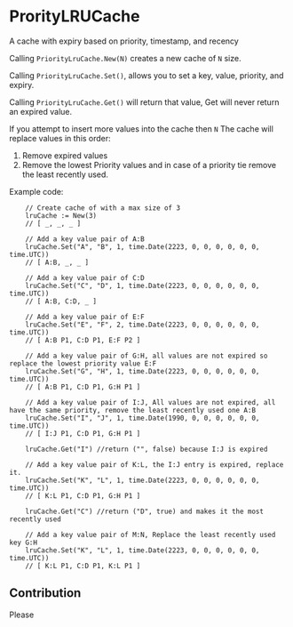 # ProrityLRUCache
A cache with expiry based on priority, timestamp, and recency

Calling `PriorityLruCache.New(N)` creates a new cache of `N` size.

Calling `PriorityLruCache.Set()`, allows you to set a key, value, priority, and expiry.

Calling `PriorityLruCache.Get()` will return that value, Get will never return an expired value.

If you attempt to insert more values into the cache then `N` The cache will replace values in this order:
1. Remove expired values
2. Remove the lowest Priority values and in case of a priority tie remove the least recently used.

Example code:

```
	// Create cache of with a max size of 3
	lruCache := New(3)
	// [ _, _, _ ]
	
	// Add a key value pair of A:B
	lruCache.Set("A", "B", 1, time.Date(2223, 0, 0, 0, 0, 0, 0, time.UTC))
	// [ A:B, _, _ ]

	// Add a key value pair of C:D
	lruCache.Set("C", "D", 1, time.Date(2223, 0, 0, 0, 0, 0, 0, time.UTC))
	// [ A:B, C:D, _ ]

	// Add a key value pair of E:F
	lruCache.Set("E", "F", 2, time.Date(2223, 0, 0, 0, 0, 0, 0, time.UTC))
	// [ A:B P1, C:D P1, E:F P2 ]

	// Add a key value pair of G:H, all values are not expired so replace the lowest priority value E:F
	lruCache.Set("G", "H", 1, time.Date(2223, 0, 0, 0, 0, 0, 0, time.UTC))
	// [ A:B P1, C:D P1, G:H P1 ]

	// Add a key value pair of I:J, All values are not expired, all have the same priority, remove the least recently used one A:B
	lruCache.Set("I", "J", 1, time.Date(1990, 0, 0, 0, 0, 0, 0, time.UTC))
	// [ I:J P1, C:D P1, G:H P1 ]

	lruCache.Get("I") //return ("", false) because I:J is expired
	
	// Add a key value pair of K:L, the I:J entry is expired, replace it.
	lruCache.Set("K", "L", 1, time.Date(2223, 0, 0, 0, 0, 0, 0, time.UTC))
	// [ K:L P1, C:D P1, G:H P1 ]
	
	lruCache.Get("C") //return ("D", true) and makes it the most recently used

	// Add a key value pair of M:N, Replace the least recently used key G:H
	lruCache.Set("K", "L", 1, time.Date(2223, 0, 0, 0, 0, 0, 0, time.UTC))
	// [ K:L P1, C:D P1, K:L P1 ]
```

## Contribution

Please 